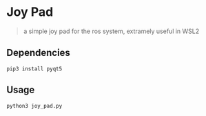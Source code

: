 # Joy Pad

> a simple joy pad for the ros system, extramely useful in WSL2

## Dependencies

```
pip3 install pyqt5
``` 

## Usage

```bash
python3 joy_pad.py
```